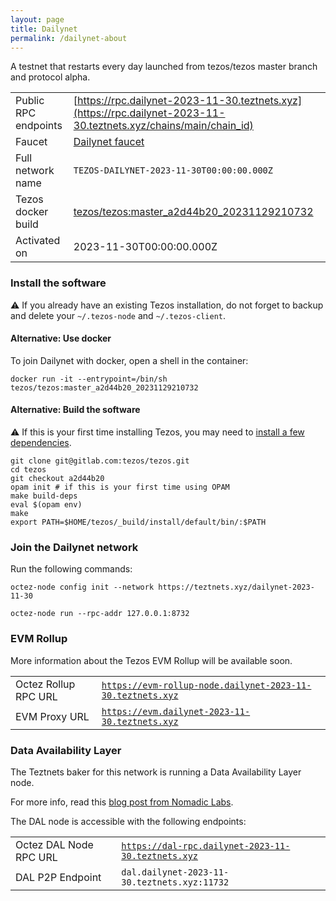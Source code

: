 ```yaml
---
layout: page
title: Dailynet
permalink: /dailynet-about
---
```


A testnet that restarts every day launched from tezos/tezos master branch and protocol alpha.

| | |
|-------|---------------------|
| Public RPC endpoints | [https://rpc.dailynet-2023-11-30.teztnets.xyz](https://rpc.dailynet-2023-11-30.teztnets.xyz/chains/main/chain_id)<br/> |
| Faucet | [Dailynet faucet](https://faucet.dailynet-2023-11-30.teztnets.xyz) |
| Full network name | `TEZOS-DAILYNET-2023-11-30T00:00:00.000Z` |
| Tezos docker build | [tezos/tezos:master_a2d44b20_20231129210732](https://hub.docker.com/r/tezos/tezos/tags?page=1&ordering=last_updated&name=master_a2d44b20_20231129210732) |
| Activated on | 2023-11-30T00:00:00.000Z |





### Install the software

⚠️  If you already have an existing Tezos installation, do not forget to backup and delete your `~/.tezos-node` and `~/.tezos-client`.



#### Alternative: Use docker

To join Dailynet with docker, open a shell in the container:

```
docker run -it --entrypoint=/bin/sh tezos/tezos:master_a2d44b20_20231129210732
```

#### Alternative: Build the software

⚠️  If this is your first time installing Tezos, you may need to [install a few dependencies](https://tezos.gitlab.io/introduction/howtoget.html#setting-up-the-development-environment-from-scratch).

```
git clone git@gitlab.com:tezos/tezos.git
cd tezos
git checkout a2d44b20
opam init # if this is your first time using OPAM
make build-deps
eval $(opam env)
make
export PATH=$HOME/tezos/_build/install/default/bin/:$PATH
```

### Join the Dailynet network

Run the following commands:

```
octez-node config init --network https://teztnets.xyz/dailynet-2023-11-30

octez-node run --rpc-addr 127.0.0.1:8732
```


### EVM Rollup

More information about the Tezos EVM Rollup will be available soon.

| | |
|-------|---------------------|
| Octez Rollup RPC URL | [`https://evm-rollup-node.dailynet-2023-11-30.teztnets.xyz`](https://evm-rollup-node.dailynet-2023-11-30.teztnets.xyz/global/block/head) |
| EVM Proxy URL | [`https://evm.dailynet-2023-11-30.teztnets.xyz`](https://evm.dailynet-2023-11-30.teztnets.xyz) |




### Data Availability Layer

The Teztnets baker for this network is running a Data Availability Layer node.

For more info, read this [blog post from Nomadic Labs](https://research-development.nomadic-labs.com/data-availability-layer-tezos.html).

The DAL node is accessible with the following endpoints:

| | |
|-------|---------------------|
| Octez DAL Node RPC URL | [`https://dal-rpc.dailynet-2023-11-30.teztnets.xyz`](https://dal-rpc.dailynet-2023-11-30.teztnets.xyz) |
| DAL P2P Endpoint | `dal.dailynet-2023-11-30.teztnets.xyz:11732` |





